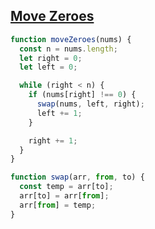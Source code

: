 ## [Move Zeroes](https://leetcode.com/problems/move-zeroes/description/)

<!-- notecardId: 1739891677616 -->

```js
function moveZeroes(nums) {
  const n = nums.length;
  let right = 0;
  let left = 0;

  while (right < n) {
    if (nums[right] !== 0) {
      swap(nums, left, right);
      left += 1;
    }

    right += 1;
  }
}

function swap(arr, from, to) {
  const temp = arr[to];
  arr[to] = arr[from];
  arr[from] = temp;
}
```

